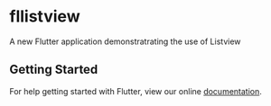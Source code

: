 # fllistview

A new Flutter application demonstratrating the use of Listview

## Getting Started

For help getting started with Flutter, view our online
[documentation](http://flutter.io/).
